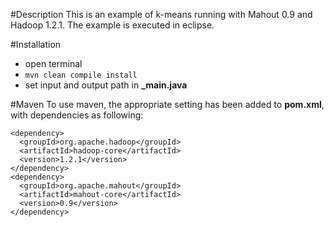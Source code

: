 #Description
This is an example of k-means running with Mahout 0.9 and Hadoop 1.2.1. The example is executed in eclipse.

#Installation
  - open terminal
  - `mvn clean compile install`
  - set input and output path in **_main.java**

#Maven
To use maven, the appropriate setting has been added to **pom.xml**, with dependencies as following:
```
<dependency>
  <groupId>org.apache.hadoop</groupId>
  <artifactId>hadoop-core</artifactId>
  <version>1.2.1</version>
</dependency>
<dependency>
  <groupId>org.apache.mahout</groupId>
  <artifactId>mahout-core</artifactId>
  <version>0.9</version>
</dependency>
```
